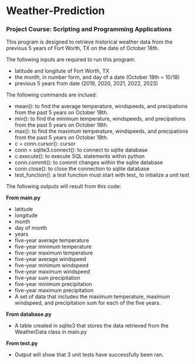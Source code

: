# Weather-Prediction
### Project Course: Scripting and Programming Applications

This program is designed to retrieve historical weather data from the previous 5 years of Fort Worth, TX on the date of October 18th.


The following inputs are required to run this program:
* latitude and longitute of Fort Worth, TX
* the month, in number form, and day of a date (October 18th = 10/18)
* previous 5 years from date (2019, 2020, 2021, 2022, 2023) 

The following commands are inclued:
* mean(): to find the average temperature, windspeeds, and precipations from the past 5 years on October 18th.
* min(): to find the minimum temperature, windspeeds, and precipations from the past 5 years on October 18th.
* max(): to find the maximum temperature, windspeeds, and precipations from the past 5 years on October 18th.
* c = conn.cursor(): cursor
* conn = sqlite3.connect(): to connect to sqlite database
* c.execute(): to execute SQL statements within python
* conn.commit(): to commit changes within the sqlite database
* conn.close(): to close the connection to sqlite database
* test_function(): a test function must start with test_ to intialize a unit test


The following outputs will result from this code: <br>

**From main.py**
* latitude
* longitude
* month
* day of month
* years
* five-year average temperature
* five-year minimum temperature
* five-year maximum temperature
* five-year average windspeed
* five-year minimum windspeed
* five-year maximum windspeed
* five-year sum precipitation
* five-year minimum precipitation
* five-year maximum precipitation
* A set of data that includes the maximum temperature, maximum windspeed, and precipitation sum for each of the five years.

**From database.py**
* A table created in sqlite3 that stores the data retrieved from the WeatherData class in main.py

**From test.py**
* Output will show that 3 unit tests have successfully been ran.
